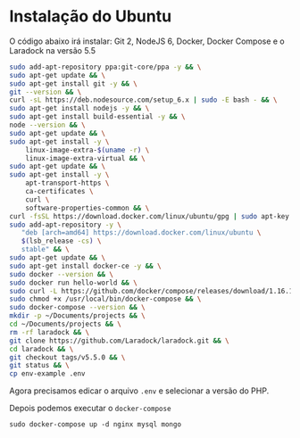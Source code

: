 # Instalação do Ubuntu

O código abaixo irá instalar: Git 2, NodeJS 6, Docker, Docker Compose e o Laradock na versão 5.5

```bash
sudo add-apt-repository ppa:git-core/ppa -y && \
sudo apt-get update && \
sudo apt-get install git -y && \
git --version && \
curl -sL https://deb.nodesource.com/setup_6.x | sudo -E bash - && \
sudo apt-get install nodejs -y && \
sudo apt-get install build-essential -y && \
node --version && \
sudo apt-get update && \
sudo apt-get install -y \
    linux-image-extra-$(uname -r) \
    linux-image-extra-virtual && \
sudo apt-get update && \
sudo apt-get install -y \
    apt-transport-https \
    ca-certificates \
    curl \
    software-properties-common && \
curl -fsSL https://download.docker.com/linux/ubuntu/gpg | sudo apt-key add - && \
sudo add-apt-repository -y \
   "deb [arch=amd64] https://download.docker.com/linux/ubuntu \
   $(lsb_release -cs) \
   stable" && \
sudo apt-get update && \
sudo apt-get install docker-ce -y && \
sudo docker --version && \
sudo docker run hello-world && \
sudo curl -L https://github.com/docker/compose/releases/download/1.16.1/docker-compose-`uname -s`-`uname -m` -o /usr/local/bin/docker-compose && \
sudo chmod +x /usr/local/bin/docker-compose && \
sudo docker-compose --version && \
mkdir -p ~/Documents/projects && \
cd ~/Documents/projects && \
rm -rf laradock && \
git clone https://github.com/Laradock/laradock.git && \
cd laradock && \
git checkout tags/v5.5.0 && \
git status && \
cp env-example .env
```

Agora precisamos edicar o arquivo `.env` e selecionar a versão do PHP.

Depois podemos executar o `docker-compose`

```
sudo docker-compose up -d nginx mysql mongo
```
